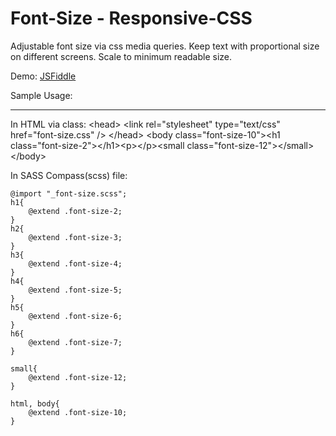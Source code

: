 Font-Size - Responsive-CSS
==========================

Adjustable font size via css media queries. Keep text with proportional size on different screens. Scale to minimum readable size.

Demo: [JSFiddle][1]


  [1]: http://fiddle.jshell.net/dgJaK/show/
  
  

Sample Usage:


----------
In HTML via class:
    &lt;head&gt;
        &lt;link rel="stylesheet" type="text/css" href="font-size.css" /&gt;
    &lt;/head&gt;
    &lt;body class="font-size-10"&gt;&lt;h1 class="font-size-2">&lt;/h1&gt;&lt;p&gt;&lt;/p&gt;&lt;small class="font-size-12"&gt;&lt;/small&gt;&lt;/body&gt;

    
In SASS Compass(scss) file:

    @import "_font-size.scss";
    h1{
    	@extend .font-size-2;
    }
    h2{
    	@extend .font-size-3;
    }
    h3{ 
    	@extend .font-size-4;
    }
    h4{
    	@extend .font-size-5;
    }
    h5{
    	@extend .font-size-6;
    }
    h6{
    	@extend .font-size-7;
    }
    
    small{
    	@extend .font-size-12;
    }
    
    html, body{
    	@extend .font-size-10;
    }
